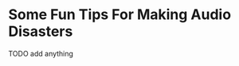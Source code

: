 Some Fun Tips For Making Audio Disasters
========================================

TODO add anything
